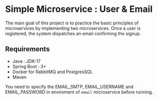 # Simple Microservice : User & Email

The main goal of this project is to practice the basic principles of microservices by implementing two microservices. Once a user is registered, the system dispatches an email confirming the signup.

## Requirements

- Java : JDK-17
- Spring Boot : 3+
- Docker for RabbitMQ and PostgresSQL
- Maven

You need to specify the EMAIL_SMTP, EMAIL_USERNAME and EMAIL_PASSWORD in enviroment of `email` microservice before running.
